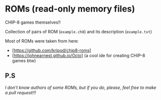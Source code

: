 # ROMs (read-only memory files)

CHIP-8 games themselves!!

Collection of pairs of ROM (`example.ch8`) and its description (`example.txt`)

Most of ROMs were taken from here:

- [https://github.com/kripod/chip8-roms]
- [https://johnearnest.github.io/Octo] (a cool ide for creating CHIP-8 games btw)

## P.S

*I don't know authors of some ROMs, but if you do, please, feel free to make a
pull request!!!*
